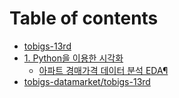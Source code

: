 # Table of contents

* [tobigs-13rd](README.md)
* [1. Python을 이용한 시각화](untitled/README.md)
  * [아파트 경매가격 데이터 분석 EDA¶](untitled/untitled.md)
* [tobigs-datamarket/tobigs-13rd](untitled-1.md)

